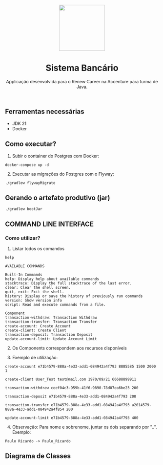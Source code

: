 <center>
  <p align="center">
    <img src="https://icon-library.com/images/java-icon-png/java-icon-png-15.jpg"  width="150" />
  </p>  
  <h1 align="center">Sistema Bancário</h1>
  <p align="center">
    Applicação desenvolvida para o Renew Career na Accenture para turma de Java.
  </p>
</center>
<br />

## Ferramentas necessárias
- JDK 21
- Docker

## Como executar?

1. Subir o container do Postgres com Docker:
````
docker-compose up -d
````

2. Executar as migrações do Postgres com o Flyway:
```
./gradlew flywayMigrate
```

## Gerando o artefato produtivo (jar)
```
./gradlew bootJar
```

## COMMAND LINE INTERFACE

### Como utilizar?

1. Listar todos os comandos

``` Shell
help

AVAILABLE COMMANDS

Built-In Commands
help: Display help about available commands
stacktrace: Display the full stacktrace of the last error.
clear: Clear the shell screen.
quit, exit: Exit the shell.
history: Display or save the history of previously run commands
version: Show version info
script: Read and execute commands from a file.

Component
transaction-withdraw: Transaction Withdraw
transaction-transfer: Transaction Transfer
create-account: Create Account
create-client: Create Client
transaction-deposit: Transaction Deposit
update-account-limit: Update Account Limit
```

2. Os Components correspondem aos recursos disponíveis

3. Exemplo de utilização:

``` Shell
create-account e71b4579-888a-4e33-add1-084942a4f793 8885585 1500 2000 1
```
``` Shell
create-client User_Test test@mail.com 1970/09/21 66688899911
```
``` Shell
transaction-withdraw ceef04c3-959b-41f6-9890-78d07ea6be23 200
```
``` Shell
transaction-deposit e71b4579-888a-4e33-add1-084942a4f793 200
```
``` Shell
transaction-transfer e71b4579-888a-4e33-add1-084942a4f793 a2014579-888a-4e33-add1-084942a4f854 200
```
``` Shell
update-account-limit e71b4579-888a-4e33-add1-084942a4f793 400
```

4. Observação: Para nome e sobrenome, juntar os dois separando por "_". Exemplo:

```
Paulo Ricardo -> Paulo_Ricardo
```

## Diagrama de Classes
